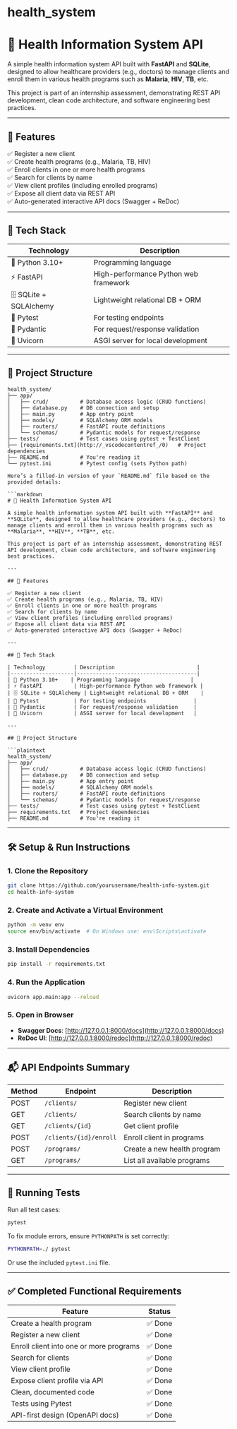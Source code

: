 # health_system
# 🏥 Health Information System API

A simple health information system API built with **FastAPI** and **SQLite**, designed to allow healthcare providers (e.g., doctors) to manage clients and enroll them in various health programs such as **Malaria**, **HIV**, **TB**, etc.

This project is part of an internship assessment, demonstrating REST API development, clean code architecture, and software engineering best practices.

---

## 📌 Features

✅ Register a new client  
✅ Create health programs (e.g., Malaria, TB, HIV)  
✅ Enroll clients in one or more health programs  
✅ Search for clients by name  
✅ View client profiles (including enrolled programs)  
✅ Expose all client data via REST API  
✅ Auto-generated interactive API docs (Swagger + ReDoc)

---

## 🚀 Tech Stack

| Technology         | Description                          |
|--------------------|--------------------------------------|
| 🐍 Python 3.10+    | Programming language                |
| ⚡ FastAPI          | High-performance Python web framework |
| 🗄️ SQLite + SQLAlchemy | Lightweight relational DB + ORM    |
| 🧪 Pytest           | For testing endpoints               |
| 📄 Pydantic         | For request/response validation     |
| 🔄 Uvicorn          | ASGI server for local development   |

---

## 📁 Project Structure

```plaintext
health_system/
├── app/
│   ├── crud/          # Database access logic (CRUD functions)
│   ├── database.py    # DB connection and setup
│   ├── main.py        # App entry point
│   ├── models/        # SQLAlchemy ORM models
│   ├── routers/       # FastAPI route definitions
│   └── schemas/       # Pydantic models for request/response
├── tests/             # Test cases using pytest + TestClient
├── [requirements.txt](http://_vscodecontentref_/0)   # Project dependencies
├── README.md          # You're reading it
└── pytest.ini         # Pytest config (sets Python path)

Here’s a filled-in version of your `README.md` file based on the provided details:

```markdown
# 🏥 Health Information System API

A simple health information system API built with **FastAPI** and **SQLite**, designed to allow healthcare providers (e.g., doctors) to manage clients and enroll them in various health programs such as **Malaria**, **HIV**, **TB**, etc.

This project is part of an internship assessment, demonstrating REST API development, clean code architecture, and software engineering best practices.

---

## 📌 Features

✅ Register a new client  
✅ Create health programs (e.g., Malaria, TB, HIV)  
✅ Enroll clients in one or more health programs  
✅ Search for clients by name  
✅ View client profiles (including enrolled programs)  
✅ Expose all client data via REST API  
✅ Auto-generated interactive API docs (Swagger + ReDoc)

---

## 🚀 Tech Stack

| Technology         | Description                          |
|--------------------|--------------------------------------|
| 🐍 Python 3.10+    | Programming language                |
| ⚡ FastAPI          | High-performance Python web framework |
| 🗄️ SQLite + SQLAlchemy | Lightweight relational DB + ORM    |
| 🧪 Pytest           | For testing endpoints               |
| 📄 Pydantic         | For request/response validation     |
| 🔄 Uvicorn          | ASGI server for local development   |

---

## 📁 Project Structure

```plaintext
health_system/
├── app/
│   ├── crud/          # Database access logic (CRUD functions)
│   ├── database.py    # DB connection and setup
│   ├── main.py        # App entry point
│   ├── models/        # SQLAlchemy ORM models
│   ├── routers/       # FastAPI route definitions
│   └── schemas/       # Pydantic models for request/response
├── tests/             # Test cases using pytest + TestClient
├── requirements.txt   # Project dependencies
├── README.md          # You're reading it
```

---

## 🛠️ Setup & Run Instructions

### 1. Clone the Repository

```bash
git clone https://github.com/yourusername/health-info-system.git
cd health-info-system
```

### 2. Create and Activate a Virtual Environment

```bash
python -m venv env
source env/bin/activate  # On Windows use: env\Scripts\activate
```

### 3. Install Dependencies

```bash
pip install -r requirements.txt
```

### 4. Run the Application

```bash
uvicorn app.main:app --reload
```

### 5. Open in Browser

- **Swagger Docs**: [http://127.0.0.1:8000/docs](http://127.0.0.1:8000/docs)  
- **ReDoc UI**: [http://127.0.0.1:8000/redoc](http://127.0.0.1:8000/redoc)

---

## 📬 API Endpoints Summary

| Method | Endpoint                  | Description                          |
|--------|---------------------------|--------------------------------------|
| POST   | `/clients/`               | Register new client                 |
| GET    | `/clients/`               | Search clients by name              |
| GET    | `/clients/{id}`           | Get client profile                  |
| POST   | `/clients/{id}/enroll`    | Enroll client in programs           |
| POST   | `/programs/`              | Create a new health program         |
| GET    | `/programs/`              | List all available programs         |

---

## 🧪 Running Tests

Run all test cases:

```bash
pytest
```

To fix module errors, ensure `PYTHONPATH` is set correctly:

```bash
PYTHONPATH=./ pytest
```

Or use the included `pytest.ini` file.

---

## ✅ Completed Functional Requirements

| Feature                                   | Status |
|------------------------------------------|--------|
| Create a health program                  | ✅ Done |
| Register a new client                    | ✅ Done |
| Enroll client into one or more programs  | ✅ Done |
| Search for clients                       | ✅ Done |
| View client profile                      | ✅ Done |
| Expose client profile via API            | ✅ Done |
| Clean, documented code                   | ✅ Done |
| Tests using Pytest                       | ✅ Done |
| API-first design (OpenAPI docs)          | ✅ Done |

